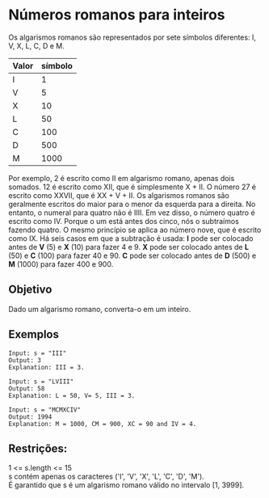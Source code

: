 # Números romanos para inteiros
Os algarismos romanos são representados por sete símbolos diferentes: I, V, X, L, C, D e M.

Valor | símbolo
|--|--|
|I | 1|
|V | 5|
|X | 10|
|L | 50|
|C | 100|
|D | 500|
|M | 1000|
Por exemplo, 2 é escrito como II em algarismo romano, apenas dois somados. 12 é escrito como XII, que é simplesmente X + II. O número 27 é escrito como XXVII, que é XX + V + II.
Os algarismos romanos são geralmente escritos do maior para o menor da esquerda para a direita. No entanto, o numeral para quatro não é IIII. Em vez disso, o número quatro é escrito como IV. Porque o um está antes dos cinco, nós o subtraímos fazendo quatro. O mesmo princípio se aplica ao número nove, que é escrito como IX. Há seis casos em que a subtração é usada:
**I** pode ser colocado antes de **V** (5) e **X** (10) para fazer 4 e 9.
**X** pode ser colocado antes de **L** (50) e **C** (100) para fazer 40 e 90.
**C** pode ser colocado antes de **D** (500) e **M** (1000) para fazer 400 e 900.
## Objetivo
Dado um algarismo romano, converta-o em um inteiro.
## Exemplos

```
Input: s = "III"
Output: 3
Explanation: III = 3.
```

```
Input: s = "LVIII"
Output: 58
Explanation: L = 50, V= 5, III = 3.
```

```
Input: s = "MCMXCIV"
Output: 1994
Explanation: M = 1000, CM = 900, XC = 90 and IV = 4.
```
## Restrições:

1 <= s.length <= 15  
s contém apenas os caracteres ('I', 'V', 'X', 'L', 'C', 'D', 'M').  
É garantido que s é um algarismo romano válido no intervalo [1, 3999].
